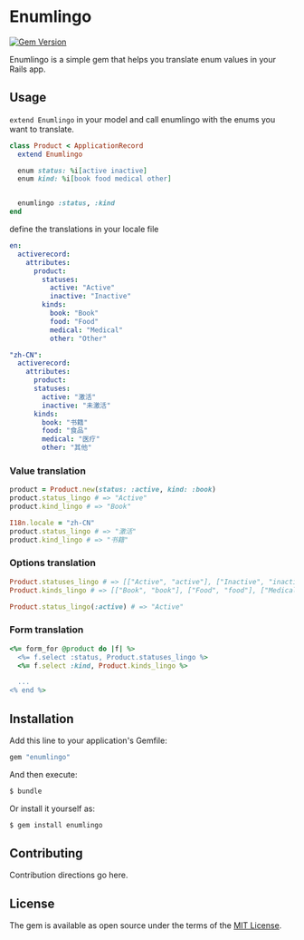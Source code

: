 # Enumlingo

[![Gem Version](https://badge.fury.io/rb/enumlingo.svg)](https://badge.fury.io/rb/enumlingo)

Enumlingo is a simple gem that helps you translate enum values in your Rails app.

## Usage

`extend Enumlingo` in your model and call enumlingo with the enums you want to translate.

```ruby
class Product < ApplicationRecord
  extend Enumlingo

  enum status: %i[active inactive]
  enum kind: %i[book food medical other]


  enumlingo :status, :kind
end
```

define the translations in your locale file

```yaml
en:
  activerecord:
    attributes:
      product:
        statuses:
          active: "Active"
          inactive: "Inactive"
        kinds:
          book: "Book"
          food: "Food"
          medical: "Medical"
          other: "Other"

"zh-CN":
  activerecord:
    attributes:
      product:
      statuses:
        active: "激活"
        inactive: "未激活"
      kinds:
        book: "书籍"
        food: "食品"
        medical: "医疗"
        other: "其他"
```

### Value translation

```ruby
product = Product.new(status: :active, kind: :book)
product.status_lingo # => "Active"
product.kind_lingo # => "Book"

I18n.locale = "zh-CN"
product.status_lingo # => "激活"
product.kind_lingo # => "书籍"
```

### Options translation

```ruby
Product.statuses_lingo # => [["Active", "active"], ["Inactive", "inactive"]]
Product.kinds_lingo # => [["Book", "book"], ["Food", "food"], ["Medical", "medical"], ["Other", "other"]]
```

```ruby
Product.status_lingo(:active) # => "Active"
```

### Form translation

```ruby
<%= form_for @product do |f| %>
  <%= f.select :status, Product.statuses_lingo %>
  <%= f.select :kind, Product.kinds_lingo %>

  ...
<% end %>
```

## Installation
Add this line to your application's Gemfile:

```ruby
gem "enumlingo"
```

And then execute:
```bash
$ bundle
```

Or install it yourself as:
```bash
$ gem install enumlingo
```

## Contributing
Contribution directions go here.

## License
The gem is available as open source under the terms of the [MIT License](https://opensource.org/licenses/MIT).
